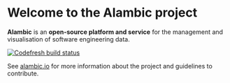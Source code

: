 # Welcome to the Alambic project

**Alambic** is an **open-source platform and service** for the management and visualisation of software engineering data.

[![Codefresh build status]( https://g.codefresh.io/api/badges/build?repoOwner=BorisBaldassari&repoName=alambic&branch=master&pipelineName=alambic_test&accountName=borisbaldassari&type=cf-1)]( https://g.codefresh.io/repositories/BorisBaldassari/alambic/builds?filter=trigger:build;branch:master;service:589ee0d5a567350100749f20~alambic_test)

See [alambic.io](http://alambic.io) for more information about the project and guidelines to contribute.

